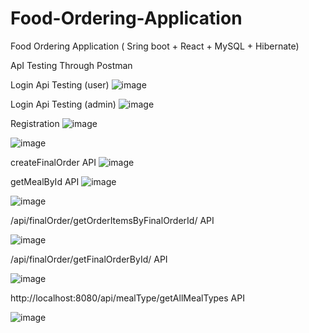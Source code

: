 # Food-Ordering-Application
Food Ordering Application ( Sring boot + React + MySQL + Hibernate)

ApI Testing Through Postman

Login Api Testing (user)
![image](https://github.com/prasadgade20/Food-Ordering-Application-Backend/assets/43978977/829e4233-d390-4d5e-aae4-bded21ba15bc)

Login Api Testing (admin)
![image](https://github.com/prasadgade20/Food-Ordering-Application-Backend/assets/43978977/b4d0fa24-2d7b-408d-9230-ae0913d38529)

Registration
![image](https://github.com/prasadgade20/Food-Ordering-Application-Backend/assets/43978977/dc716d9c-6f42-4eed-b826-c724decae83c)

![image](https://github.com/prasadgade20/Food-Ordering-Application-Backend/assets/43978977/e93d46dc-718b-4047-9b3e-3bdef155579d)

createFinalOrder API
![image](https://github.com/prasadgade20/Food-Ordering-Application-Backend/assets/43978977/56eb496c-88c3-4b84-a102-42614ca1017b)

getMealById API
![image](https://github.com/prasadgade20/Food-Ordering-Application-Backend/assets/43978977/653b64a2-4af8-4165-b015-cb9e5aeaf8e2)

![image](https://github.com/prasadgade20/Food-Ordering-Application-Backend/assets/43978977/55c20619-4742-4095-94ee-72c64cc4a6c4)

/api/finalOrder/getOrderItemsByFinalOrderId/ API

![image](https://github.com/prasadgade20/Food-Ordering-Application-Backend/assets/43978977/ab8b2454-a733-45b4-992b-091191f06ef9)

/api/finalOrder/getFinalOrderById/  API

![image](https://github.com/prasadgade20/Food-Ordering-Application-Backend/assets/43978977/f7818349-eaac-420c-aa58-f08623d4b98e)

http://localhost:8080/api/mealType/getAllMealTypes  API

![image](https://github.com/prasadgade20/Food-Ordering-Application-Backend/assets/43978977/bb08dc31-45d2-4bbc-ae5c-3e93db861b11)





